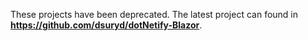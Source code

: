These projects have been deprecated. The latest project can found in __https://github.com/dsuryd/dotNetify-Blazor__.
